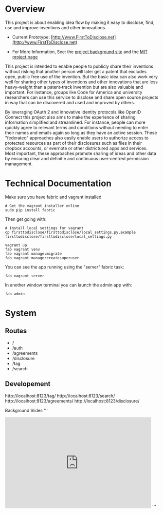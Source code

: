 # Overview

This project is about enabling idea flow by making it easy to disclose, find, use and improve inventions and other innovations.  

* Current Prototype: [http://www.FirstToDisclose.net](http://www.FirstToDisclose.net) 

* For More Information, See: the [project background site](http://firsttodisclose.info) and the [MIT project page](https://law.mit.edu/FirstToDisclose)

This project is intended to enable people to publicly share their inventions without risking that another person will later get a patent that excludes open, public free use of the invention.  But the basic idea can also work very well for sharing other types of inventions and other innovations that are less heavy-weight than a patent-track invention but are also valuable and important.  For instance, groups like Code for America and university researchers can use this service to disclose and share open source projects in  way that can be discovered and used and improved by others.  

By leveraging OAuth 2 and innovative identity protocols like OpenID Connect this project also aims to make the experience of sharing information simplified and streamlined.  For instance, people can more quickly agree to relevant terms and conditions without needing to enter their names and emails again so long as they have an active session.  These "federated" approaches also easily enable users to authorize access to protected resources as part of their disclosures such as files in their dropbox accounts, or evernote or other districtured apps and services.  Most important, these approaches promote sharing of ideas and other data by ensuring clear and definitie and continuous user-centred permission management.  

# Technical Documentation


Make sure you have fabric and vagrant installed

```
# Get the vagrant installer online
sudo pip install fabric
```

Then get going with:

```
# Install local settings for vagrant
cp firsttodisclose/firsttodisclose/local_settings.py.example firsttodisclose/firsttodisclose/local_settings.py

vagrant up
fab vagrant venv
fab vagrant manage:migrate
fab vagrant manage:createsuperuser
```

You can see the app running using the "server" fabric task:

```
fab vagrant server
```

In another window terminal you can launch the admin app with:

```
fab admin
```

# System 

## Routes 

- / 
- /auth
- /agreements
- /disclosure 
- /tag
- /search

## Developement 

http://localhost:8123/tag/
http://localhost:8123/search/
http://localhost:8123/agreements/
http://localhost:8123/disclosure/

Background Slides
'''
<iframe src="https://docs.google.com/presentation/d/1wtlH0Cad8yWDb-c8qC6_NxvyxKkOdcNuKIN50Bzno8s/embed?start=false&loop=false&delayms=3000" frameborder="0" width="480" height="299" allowfullscreen="true" mozallowfullscreen="true" webkitallowfullscreen="true"></iframe>
'''
